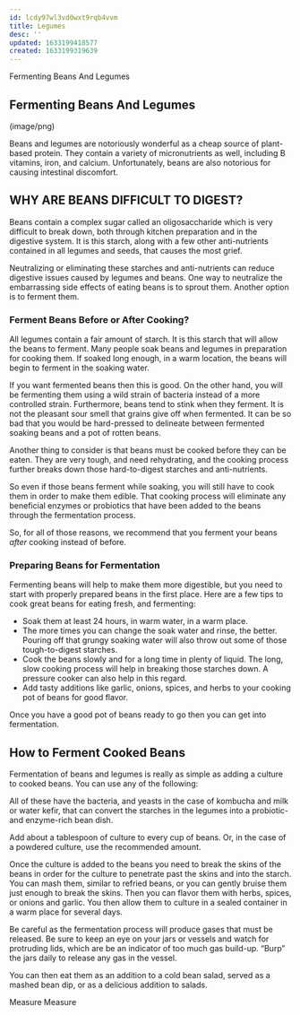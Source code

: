 ```yaml
---
id: lcdy97wl3vd0wxt9rqb4vvm
title: Legumes
desc: ''
updated: 1633199418577
created: 1633199319639
---
```

Fermenting Beans And Legumes

## Fermenting Beans And Legumes

(image/png)

Beans and legumes are notoriously wonderful as a cheap source of plant-based protein. They contain a variety of micronutrients as well, including B vitamins, iron, and calcium. Unfortunately, beans are also notorious for causing intestinal discomfort.

## WHY ARE BEANS DIFFICULT TO DIGEST?

Beans contain a complex sugar called an oligosaccharide which is very difficult to break down, both through kitchen preparation and in the digestive system. It is this starch, along with a few other anti-nutrients contained in all legumes and seeds, that causes the most grief.

Neutralizing or eliminating these starches and anti-nutrients can reduce digestive issues caused by legumes and beans. One way to neutralize the embarrassing side effects of eating beans is to sprout them. Another option is to ferment them.

### Ferment Beans Before or After Cooking?

All legumes contain a fair amount of starch. It is this starch that will allow the beans to ferment. Many people soak beans and legumes in preparation for cooking them. If soaked long enough, in a warm location, the beans will begin to ferment in the soaking water.

If you want fermented beans then this is good. On the other hand, you will be fermenting them using a wild strain of bacteria instead of a more controlled strain. Furthermore, beans tend to stink when they ferment. It is not the pleasant sour smell that grains give off when fermented. It can be so bad that you would be hard-pressed to delineate between fermented soaking beans and a pot of rotten beans.

Another thing to consider is that beans must be cooked before they can be eaten. They are very tough, and need rehydrating, and the cooking process further breaks down those hard-to-digest starches and anti-nutrients.

So even if those beans ferment while soaking, you will still have to cook them in order to make them edible. That cooking process will eliminate any beneficial enzymes or probiotics that have been added to the beans through the fermentation process.

So, for all of those reasons, we recommend that you ferment your beans _after_ cooking instead of before.

### Preparing Beans for Fermentation

Fermenting beans will help to make them more digestible, but you need to start with properly prepared beans in the first place. Here are a few tips to cook great beans for eating fresh, and fermenting:

- Soak them at least 24 hours, in warm water, in a warm place.
- The more times you can change the soak water and rinse, the better. Pouring off that grungy soaking water will also throw out some of those tough-to-digest starches.
- Cook the beans slowly and for a long time in plenty of liquid. The long, slow cooking process will help in breaking those starches down. A pressure cooker can also help in this regard.
- Add tasty additions like garlic, onions, spices, and herbs to your cooking pot of beans for good flavor.

Once you have a good pot of beans ready to go then you can get into fermentation.

## How to Ferment Cooked Beans

Fermentation of beans and legumes is really as simple as adding a culture to cooked beans. You can use any of the following:

All of these have the bacteria, and yeasts in the case of kombucha and milk or water kefir, that can convert the starches in the legumes into a probiotic- and enzyme-rich bean dish.

Add about a tablespoon of culture to every cup of beans. Or, in the case of a powdered culture, use the recommended amount.

Once the culture is added to the beans you need to break the skins of the beans in order for the culture to penetrate past the skins and into the starch. You can mash them, similar to refried beans, or you can gently bruise them just enough to break the skins. Then you can flavor them with herbs, spices, or onions and garlic. You then allow them to culture in a sealed container in a warm place for several days.

Be careful as the fermentation process will produce gases that must be released. Be sure to keep an eye on your jars or vessels and watch for protruding lids, which are be an indicator of too much gas build-up. “Burp” the jars daily to release any gas in the vessel.

You can then eat them as an addition to a cold bean salad, served as a mashed bean dip, or as a delicious addition to salads.

Measure
Measure

